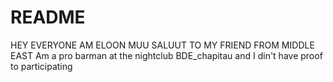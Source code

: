 # README
HEY EVERYONE AM ELOON MUU
SALUUT TO MY FRIEND FROM MIDDLE EAST
Am a pro barman at the nightclub BDE_chapitau and I din't have proof to participating
